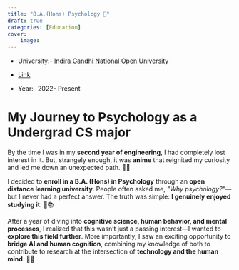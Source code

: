 ```yaml
---
title: "B.A.(Hons) Psychology 🧠"
draft: true
categories: [Education]
cover: 
    image: 
--- 
```

- University:- [Indira Gandhi National Open University](https://en.wikipedia.org/wiki/Indira_Gandhi_National_Open_University) 
- [Link](https://www.ignou.ac.in/)

- Year:- 2022- Present

# My Journey to Psychology as a Undergrad CS major

By the time I was in my **second year of engineering**, I had completely lost interest in it. But, strangely enough, it was **anime** that reignited my curiosity and led me down an unexpected path. 🎌✨  

I decided to **enroll in a B.A. (Hons) in Psychology** through an **open distance learning university**. People often asked me, *"Why psychology?"*—but I never had a perfect answer. The truth was simple: **I genuinely enjoyed studying it**. 🧠📚  

After a year of diving into **cognitive science, human behavior, and mental processes**, I realized that this wasn’t just a passing interest—I wanted to **explore this field further**. More importantly, I saw an exciting opportunity to **bridge AI and human cognition**, combining my knowledge of both to contribute to research at the intersection of **technology and the human mind**. 🚀🔬